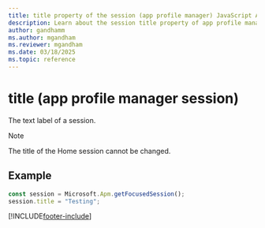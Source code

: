 ```yaml
---
title: title property of the session (app profile manager) JavaScript API Reference 
description: Learn about the session title property of app profile manager in Customer Service workspace.
author: gandhamm
ms.author: mgandham
ms.reviewer: mgandham
ms.date: 03/18/2025
ms.topic: reference
---
```


# title (app profile manager session)

The text label of a session.

> [!Note]
> The title of the Home session cannot be changed.

## Example

```JavaScript
const session = Microsoft.Apm.getFocusedSession();
session.title = "Testing";
```

[!INCLUDE[footer-include](../../../../includes/footer-banner.md)]
